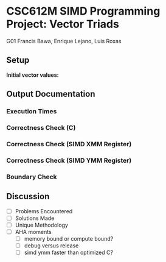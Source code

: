 # CSC612M SIMD Programming Project: Vector Triads
G01 Francis Bawa, Enrique Lejano, Luis Roxas

## Setup

**Initial vector values:**


## Output Documentation

### Execution Times

### Correctness Check (C)

### Correctness Check (SIMD XMM Register)

### Correctness Check (SIMD YMM Register)

### Boundary Check

## Discussion

- [ ] Problems Encountered
- [ ] Solutions Made
- [ ] Unique Methodology
- [ ] AHA moments
	- [ ] memory bound or compute bound?
	- [ ] debug versus release
	- [ ] simd ymm faster than optimized C?
